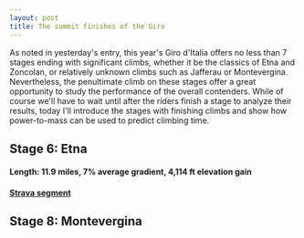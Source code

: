 ```yaml
---
layout: post
title: The summit finishes of the Giro
---
```


As noted in yesterday's entry, this year's Giro d'Italia offers no less than 7 stages ending with significant climbs, whether it be the classics of Etna and Zoncolan, or relatively unknown climbs such as Jafferau or Montevergina. Nevertheless, the penultimate climb on these stages offer a great opportunity to study the performance of the overall contenders. While of course we'll have to wait until after the riders finish a stage to analyze their results, today I'll introduce the stages with finishing climbs and show how power-to-mass can be used to predict climbing time.

## Stage 6: Etna
#### Length: 11.9 miles, 7% average gradient, 4,114 ft elevation gain
####  [Strava segment](https://www.strava.com/segments/17456582)

## Stage 8: Montevergina